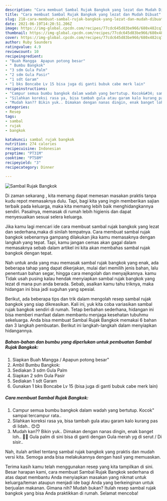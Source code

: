 ```yaml
---
description: "Cara membuat Sambal Rujak Bangkok yang lezat dan Mudah Dibuat"
title: "Cara membuat Sambal Rujak Bangkok yang lezat dan Mudah Dibuat"
slug: 218-cara-membuat-sambal-rujak-bangkok-yang-lezat-dan-mudah-dibuat
date: 2021-06-19T14:20:51.206Z
image: https://img-global.cpcdn.com/recipes/77cdc645d83be966/680x482cq70/sambal-rujak-bangkok-foto-resep-utama.jpg
thumbnail: https://img-global.cpcdn.com/recipes/77cdc645d83be966/680x482cq70/sambal-rujak-bangkok-foto-resep-utama.jpg
cover: https://img-global.cpcdn.com/recipes/77cdc645d83be966/680x482cq70/sambal-rujak-bangkok-foto-resep-utama.jpg
author: Ruby Saunders
ratingvalue: 4.9
reviewcount: 10
recipeingredient:
- "Buah Mangga  Apapun potong besar"
- " Bumbu Bangkok"
- "3 sdm Gula Palm"
- "2 sdm Gula Pasir"
- "1 sdt Garam"
- "1 bks Boncabe Lv 15 bisa juga di ganti bubuk cabe merk lain"
recipeinstructions:
- "Campur semua bumbu bangkok dalam wadah yang bertutup. Kocok&#34; sampai tercampur rata.."
- "Silahkan koreksi rasa ya, bisa tambah gula atau garam kalo kurang pas di lidah.. 😊😊"
- "Mudah kan?? Bikin yuk.. Dimakan dengan nanas dingin, enak banget loh.. 🤤🤤 Gula palm di sini bisa di ganti dengan Gula merah yg di serut / Di sisir.."
categories:
- Resep
tags:
- sambal
- rujak
- bangkok

katakunci: sambal rujak bangkok 
nutrition: 274 calories
recipecuisine: Indonesian
preptime: "PT31M"
cooktime: "PT58M"
recipeyield: "3"
recipecategory: Dinner

---
```



![Sambal Rujak Bangkok](https://img-global.cpcdn.com/recipes/77cdc645d83be966/680x482cq70/sambal-rujak-bangkok-foto-resep-utama.jpg)

Di zaman  sekarang , kita memang dapat memesan masakan praktis tanpa kudu repot memasaknya dulu. Tapi, bagi kita yang ingin memberikan sajian terbaik pada keluarga, maka kita memang lebih baik menghidangkannya sendiri. Pasalnya, memasak di rumah lebih higienis dan dapat menyesuaikan sesuai selera keluarga.

Jika kamu lagi mencari ide cara membuat sambal rujak bangkok yang lezat dan sederhana,maka di sinilah tempatnya. Cara membuat sambal rujak bangkok  sebenarnya gampang dilakukan jika kamu memasaknya dengan langkah yang tepat. Tapi, kamu jangan cemas akan gagal dalam memasaknya 
sebab dalam artikel ini kita akan membahas sambal rujak bangkok dengan tepat.  



Nah untuk anda yang mau memasak sambal rujak bangkok yang enak, ada beberapa tahap yang dapat dikerjakan, mulai dari memilih jenis bahan, lalu penentuan bahan segar, hingga cara mengolah dan menyajikannya. kamu Tidak usah pusing kalau hendak menyiapkan sambal rujak bangkok yang lezat di mana pun anda berada. Sebab, asalkan kamu  tahu triknya, maka hidangan ini bisa jadi suguhan yang spesial.

Berikut, ada beberapa tips dan trik dalam mengolah resep sambal rujak bangkok yang siap dikreasikan. Kali ini, yuk kita coba variasikan sambal rujak bangkok sendiri di rumah. Tetap berbahan sederhana, hidangan ini bisa memberi manfaat dalam membantu menjaga kesehatan tubuhmu sekeluarga. Anda bisa membuat Sambal Rujak Bangkok memakai 6 bahan dan 3 langkah pembuatan. Berikut ini langkah-langkah dalam menyiapkan hidangannya.

<!--inarticleads1-->

##### Bahan-bahan dan bumbu yang diperlukan untuk pembuatan Sambal Rujak Bangkok:

1. Siapkan Buah Mangga / Apapun potong besar&#34;
1. Ambil  Bumbu Bangkok:
1. Sediakan 3 sdm Gula Palm
1. Siapkan 2 sdm Gula Pasir
1. Sediakan 1 sdt Garam
1. Gunakan 1 bks Boncabe Lv 15 (bisa juga di ganti bubuk cabe merk lain)




<!--inarticleads2-->

##### Cara membuat Sambal Rujak Bangkok:

1. Campur semua bumbu bangkok dalam wadah yang bertutup. Kocok&#34; sampai tercampur rata..
1. Silahkan koreksi rasa ya, bisa tambah gula atau garam kalo kurang pas di lidah.. 😊😊
1. Mudah kan?? Bikin yuk.. Dimakan dengan nanas dingin, enak banget loh.. 🤤🤤 Gula palm di sini bisa di ganti dengan Gula merah yg di serut / Di sisir..




Nah, itulah artikel tentang  sambal rujak bangkok  yang praktis dan mudah versi kita. Semoga anda bisa melakukannya dengan hasil yang memuaskan. 

Terima kasih kamu telah menggunakan resep yang kita tampilkan di sini. Besar harapan kami, cara membuat  Sambal Rujak Bangkok sederhana di atas dapat membantu Anda menyiapkan masakan yang nikmat untuk keluarga/teman ataupun menjadi ide bagi Anda yang berkeinginan untuk berjualan makanan. Gimana nih? Mudah bukan? Itulah resep sambal rujak bangkok yang bisa Anda praktikkan di rumah. Selamat mencoba!

